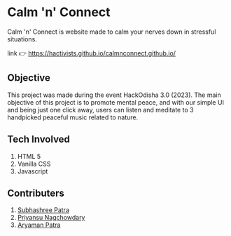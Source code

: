 # Calm 'n' Connect

Calm 'n' Connect is website made to calm your nerves down in stressful situations.

link 👉 <https://hactivists.github.io/calmnconnect.github.io/>

## Objective

This project was made during the event HackOdisha 3.0 (2023). The main objective of this project is to promote mental peace, and with our simple UI and being just one click away, users can listen and meditate to 3 handpicked peaceful music related to nature.

## Tech Involved

1. HTML 5
2. Vanilla CSS
3. Javascript

## Contributers

1. [Subhashree Patra](https://github.com/SubhashreePatra33/)
2. [Priyansu Nagchowdary](https://github.com/PriyansuNagC/)
3. [Aryaman Patra](https://github.com/AryamanPatra/)
